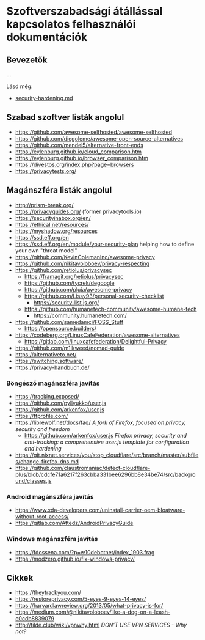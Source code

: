 # Szoftverszabadsági átállással kapcsolatos felhasználói dokumentációk

## Bevezetők

...

Lásd még:

* [security-hardening.md](security-hardening.md)

## Szabad szoftver listák angolul

* https://github.com/awesome-selfhosted/awesome-selfhosted
* https://github.com/diegoleme/awesome-open-source-alternatives
* https://github.com/mendel5/alternative-front-ends
* https://eylenburg.github.io/cloud_comparison.htm
* https://eylenburg.github.io/browser_comparison.htm
* https://divestos.org/index.php?page=browsers
* https://privacytests.org/

## Magánszféra listák angolul

* http://prism-break.org/
* https://privacyguides.org/ (former privacytools.io)
* https://securityinabox.org/en/
* https://ethical.net/resources/
* https://myshadow.org/resources
* https://ssd.eff.org/en
* https://ssd.eff.org/en/module/your-security-plan helping how to define your own "threat model"
* https://github.com/KevinColemanInc/awesome-privacy
* https://github.com/nikitavoloboev/privacy-respecting
* https://github.com/retiolus/privacysec
  * https://framagit.org/retiolus/privacysec
  * https://github.com/tycrek/degoogle
  * https://github.com/pluja/awesome-privacy
  * https://github.com/Lissy93/personal-security-checklist
    * https://security-list.js.org/
  * https://github.com/humanetech-community/awesome-humane-tech
    * https://community.humanetech.com/
* https://github.com/samedamci/FOSS_Stuff
  * https://opensource.builders/
* https://codeberg.org/LinuxCafeFederation/awesome-alternatives
  * https://gitlab.com/linuxcafefederation/Delightful-Privacy
* https://github.com/m1lkweed/nomad-guide
* https://alternativeto.net/
* https://switching.software/
* https://privacy-handbuch.de/

### Böngésző magánszféra javítás

* https://tracking.exposed/
* https://github.com/pyllyukko/user.js
* https://github.com/arkenfox/user.js
* https://ffprofile.com/
* https://librewolf.net/docs/faq/ _A fork of Firefox, focused on privacy, security and freedom_
  * https://github.com/arkenfox/user.js _Firefox privacy, security and anti-tracking: a comprehensive user.js template for configuration and hardening_
* https://git.nixnet.services/you/stop_cloudflare/src/branch/master/subfiles/change-firefox-dns.md
* https://github.com/claustromaniac/detect-cloudflare-plus/blob/cdcfe71a6217f263cbba331bee6296bb8e34be74/src/background/classes.js

### Android magánszféra javítás

* https://www.xda-developers.com/uninstall-carrier-oem-bloatware-without-root-access/
* https://gitlab.com/Attedz/AndroidPrivacyGuide

### Windows magánszféra javítás

* https://fdossena.com/?p=w10debotnet/index_1903.frag
* https://modzero.github.io/fix-windows-privacy/

## Cikkek

* https://theytrackyou.com/
* https://restoreprivacy.com/5-eyes-9-eyes-14-eyes/
* https://harvardlawreview.org/2013/05/what-privacy-is-for/
* https://medium.com/@nikitavoloboev/like-a-dog-on-a-leash-c0cdb8839079
* http://tilde.club/wiki/vpnwhy.html _DON’T USE VPN SERVICES - Why not?_
